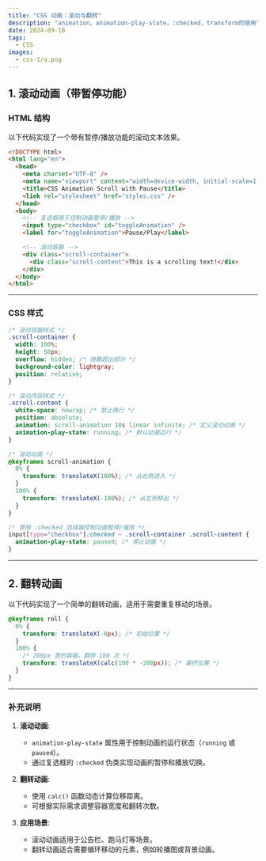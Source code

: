 ```yaml
---
title: "CSS 动画：滚动与翻转"
description: "animation，animation-play-state，:checked，transform的使用"
date: 2024-09-10
tags:
  - CSS
images:
  - css-1/a.png
---
```


## 1. 滚动动画（带暂停功能）

### HTML 结构
以下代码实现了一个带有暂停/播放功能的滚动文本效果。

```html
<!DOCTYPE html>
<html lang="en">
  <head>
    <meta charset="UTF-8" />
    <meta name="viewport" content="width=device-width, initial-scale=1.0" />
    <title>CSS Animation Scroll with Pause</title>
    <link rel="stylesheet" href="styles.css" />
  </head>
  <body>
    <!-- 复选框用于控制动画暂停/播放 -->
    <input type="checkbox" id="toggleAnimation" />
    <label for="toggleAnimation">Pause/Play</label>

    <!-- 滚动容器 -->
    <div class="scroll-container">
      <div class="scroll-content">This is a scrolling text!</div>
    </div>
  </body>
</html>
```

---

### CSS 样式

```css
/* 滚动容器样式 */
.scroll-container {
  width: 100%;
  height: 50px;
  overflow: hidden; /* 隐藏超出部分 */
  background-color: lightgray;
  position: relative;
}

/* 滚动内容样式 */
.scroll-content {
  white-space: nowrap; /* 禁止换行 */
  position: absolute;
  animation: scroll-animation 10s linear infinite; /* 定义滚动动画 */
  animation-play-state: running; /* 默认动画运行 */
}

/* 滚动动画 */
@keyframes scroll-animation {
  0% {
    transform: translateX(100%); /* 从右侧进入 */
  }
  100% {
    transform: translateX(-100%); /* 从左侧移出 */
  }
}

/* 使用 :checked 选择器控制动画暂停/播放 */
input[type="checkbox"]:checked ~ .scroll-container .scroll-content {
  animation-play-state: paused; /* 停止动画 */
}
```

---

## 2. 翻转动画

以下代码实现了一个简单的翻转动画，适用于需要重复移动的场景。

```css
@keyframes roll {
  0% {
    transform: translateX(-0px); /* 初始位置 */
  }
  100% {
    /* 200px 宽的容器，翻转 100 次 */
    transform: translateX(calc(100 * -200px)); /* 最终位置 */
  }
}
```

---

### 补充说明

1. **滚动动画**:
   - `animation-play-state` 属性用于控制动画的运行状态（`running` 或 `paused`）。
   - 通过复选框的 `:checked` 伪类实现动画的暂停和播放切换。

2. **翻转动画**:
   - 使用 `calc()` 函数动态计算位移距离。
   - 可根据实际需求调整容器宽度和翻转次数。

3. **应用场景**:
   - 滚动动画适用于公告栏、跑马灯等场景。
   - 翻转动画适合需要循环移动的元素，例如轮播图或背景动画。
